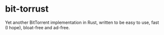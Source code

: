 # bit-torrust
Yet another BitTorrent implementation in Rust, written to be easy to use, fast (I hope), bloat-free and ad-free.
